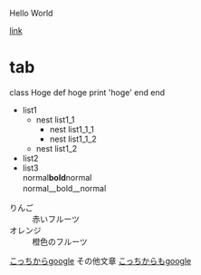 Hello World

[link](http://tuins.ac.jp/)

# tab
class Hoge
   def hoge
       print 'hoge'
   end
end



- list1
  - nest list1_1
    - nest list1_1_1
    - nest list1_1_2
  - nest list1_2
- list2
- list3  
 normal**bold**normal  
 normal__bold__normal　 

  

<d1>
  <dt>りんご</dt>
  <dd>赤いフルーツ</dd>
  <dt>オレンジ</dt>
  <dd>橙色のフルーツ</dd>
 </d1>

[こっちからgoogle][google]
その他文章
[こっちからもgoogle][google]

[google]:http://www.google.co.jp/
